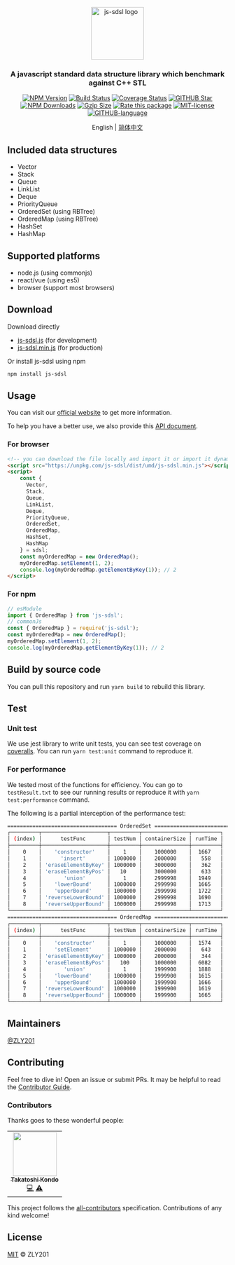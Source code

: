 <p align="center">
  <a href="https://js-sdsl.github.io/" target="_blank" rel="noopener noreferrer">
    <img src="https://js-sdsl.github.io/assets/logo-removebg.png" alt="js-sdsl logo" width="120" />
  </a>
</p>

<h3><p align="center">A javascript standard data structure library which benchmark against C++ STL</p></h3>

<p align="center">
  <a href="https://www.npmjs.com/package/js-sdsl"><img src="https://img.shields.io/npm/v/js-sdsl.svg" alt="NPM Version" /></a>
  <a href="https://github.com/ZLY201/js-sdsl/actions/workflows/build.yml"><img src="https://img.shields.io/github/workflow/status/ZLY201/js-sdsl/js-sdsl%20CI" alt="Build Status" /></a>
  <a href='https://coveralls.io/github/ZLY201/js-sdsl?branch=main'><img src='https://coveralls.io/repos/github/ZLY201/js-sdsl/badge.svg?branch=main' alt='Coverage Status' /></a>
  <a href="https://github.com/ZLY201/js-sdsl"><img src="https://img.shields.io/github/stars/ZLY201/js-sdsl.svg" alt="GITHUB Star" /></a>
  <a href="https://npmcharts.com/compare/js-sdsl?minimal=true"><img src="https://img.shields.io/npm/dm/js-sdsl.svg" alt="NPM Downloads" /></a>
  <a href="https://unpkg.com/js-sdsl/dist/umd/js-sdsl.min.js"><img src="https://img.badgesize.io/https://unpkg.com/js-sdsl/dist/umd/js-sdsl.min.js?compression=gzip&style=flat-square/" alt="Gzip Size"></a>
  <a href="https://openbase.com/js/js-sdsl?utm_source=embedded&amp;utm_medium=badge&amp;utm_campaign=rate-badge"><img src="https://badges.openbase.com/js/rating/js-sdsl.svg?token=fh3LMNOV+JSWykSjtg1rA8kouSYkJoIDzGbvaByq5X0=" alt="Rate this package"/></a>
  <a href="https://opensource.org/licenses/MIT"><img src="https://img.shields.io/npm/l/js-sdsl.svg" alt="MIT-license" /></a>
  <a href="https://github.com/ZLY201/js-sdsl/"><img src="https://img.shields.io/github/languages/top/ZLY201/js-sdsl.svg" alt="GITHUB-language" /></a>
</p>

<p align="center">English | <a href="https://github.com/ZLY201/js-sdsl/blob/main/README.zh-CN.md">简体中文</a></p>

## Included data structures

- Vector
- Stack
- Queue
- LinkList
- Deque
- PriorityQueue
- OrderedSet (using RBTree)
- OrderedMap (using RBTree)
- HashSet
- HashMap

## Supported platforms

- node.js (using commonjs)
- react/vue (using es5)
- browser (support most browsers)

## Download

Download directly

- [js-sdsl.js](https://unpkg.com/js-sdsl/dist/umd/js-sdsl.js) (for development)
- [js-sdsl.min.js](https://unpkg.com/js-sdsl/dist/umd/js-sdsl.min.js) (for production)

Or install js-sdsl using npm

```bash
npm install js-sdsl
```

## Usage

You can visit our [official website](https://js-sdsl.github.io/) to get more information.

To help you have a better use, we also provide this [API document](https://zly201.github.io/js-sdsl/index.html).

### For browser

```html
<!-- you can download the file locally and import it or import it dynamically by using url. -->
<script src="https://unpkg.com/js-sdsl/dist/umd/js-sdsl.min.js"></script>
<script>
    const {
      Vector,
      Stack,
      Queue,
      LinkList,
      Deque,
      PriorityQueue,
      OrderedSet,
      OrderedMap,
      HashSet,
      HashMap
    } = sdsl;
    const myOrderedMap = new OrderedMap();
    myOrderedMap.setElement(1, 2);
    console.log(myOrderedMap.getElementByKey(1)); // 2
</script>
```

### For npm

```javascript
// esModule
import { OrderedMap } from 'js-sdsl';
// commonJs
const { OrderedMap } = require('js-sdsl');
const myOrderedMap = new OrderedMap();
myOrderedMap.setElement(1, 2);
console.log(myOrderedMap.getElementByKey(1)); // 2
```

## Build by source code

You can pull this repository and run `yarn build` to rebuild this library.

## Test

### Unit test

We use jest library to write unit tests, you can see test coverage on [coveralls](https://coveralls.io/github/ZLY201/js-sdsl). You can run `yarn test:unit` command to reproduce it.

### For performance

We tested most of the functions for efficiency. You can go to `testResult.txt` to see our running results or reproduce it with `yarn test:performance` command.

The following is a partial interception of the performance test:

```bash
=================================== OrderedSet ===================================
┌─────────┬─────────────────────┬─────────┬───────────────┬─────────┐
│ (index) │      testFunc       │ testNum │ containerSize │ runTime │
├─────────┼─────────────────────┼─────────┼───────────────┼─────────┤
│    0    │    'constructor'    │    1    │    1000000    │  1667   │
│    1    │      'insert'       │ 1000000 │    2000000    │   558   │
│    2    │ 'eraseElementByKey' │ 1000000 │    3000000    │   362   │
│    3    │ 'eraseElementByPos' │   10    │    3000000    │   633   │
│    4    │       'union'       │    1    │    2999998    │  1949   │
│    5    │    'lowerBound'     │ 1000000 │    2999998    │  1665   │
│    6    │    'upperBound'     │ 1000000 │    2999998    │  1722   │
│    7    │ 'reverseLowerBound' │ 1000000 │    2999998    │  1690   │
│    8    │ 'reverseUpperBound' │ 1000000 │    2999998    │  1713   │
└─────────┴─────────────────────┴─────────┴───────────────┴─────────┘
=================================== OrderedMap ===================================
┌─────────┬─────────────────────┬─────────┬───────────────┬─────────┐
│ (index) │      testFunc       │ testNum │ containerSize │ runTime │
├─────────┼─────────────────────┼─────────┼───────────────┼─────────┤
│    0    │    'constructor'    │    1    │    1000000    │  1574   │
│    1    │    'setElement'     │ 1000000 │    2000000    │   643   │
│    2    │ 'eraseElementByKey' │ 1000000 │    2000000    │   344   │
│    3    │ 'eraseElementByPos' │   100   │    1000000    │  6082   │
│    4    │       'union'       │    1    │    1999900    │  1888   │
│    5    │    'lowerBound'     │ 1000000 │    1999900    │  1615   │
│    6    │    'upperBound'     │ 1000000 │    1999900    │  1666   │
│    7    │ 'reverseLowerBound' │ 1000000 │    1999900    │  1619   │
│    8    │ 'reverseUpperBound' │ 1000000 │    1999900    │  1665   │
└─────────┴─────────────────────┴─────────┴───────────────┴─────────┘
```

## Maintainers

[@ZLY201](https://github.com/ZLY201)

## Contributing

Feel free to dive in! Open an issue or submit PRs. It may be helpful to read the [Contributor Guide](https://github.com/ZLY201/js-sdsl/blob/main/.github/CONTRIBUTING.md).

### Contributors

Thanks goes to these wonderful people:

<!-- ALL-CONTRIBUTORS-LIST:START - Do not remove or modify this section -->
<!-- prettier-ignore-start -->
<!-- markdownlint-disable -->
<table>
  <tr>
    <td align="center"><a href="https://www.linkedin.com/in/takatoshi-kondo-02a91410/"><img src="https://avatars.githubusercontent.com/u/275959?v=4?s=100" width="100px;" alt=""/><br /><sub><b>Takatoshi Kondo</b></sub></a><br /><a href="https://github.com/ZLY201/js-sdsl/commits?author=redboltz" title="Code">💻</a> <a href="https://github.com/ZLY201/js-sdsl/commits?author=redboltz" title="Tests">⚠️</a></td>
  </tr>
</table>

<!-- markdownlint-restore -->
<!-- prettier-ignore-end -->
<!-- ALL-CONTRIBUTORS-LIST:END -->

This project follows the [all-contributors](https://github.com/all-contributors/all-contributors) specification. Contributions of any kind welcome!

## License

[MIT](https://github.com/ZLY201/js-sdsl/blob/main/LICENSE) © ZLY201
